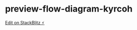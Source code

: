 # preview-flow-diagram-kyrcoh

[Edit on StackBlitz ⚡️](https://stackblitz.com/edit/preview-flow-diagram-kyrcoh)